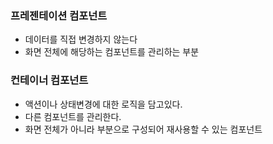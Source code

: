 ### 프레젠테이션 컴포넌트

- 데이터를 직접 변경하지 않는다
- 화면 전체에 해당하는 컴포넌트를 관리하는 부분

### 컨테이너 컴포넌트

- 액션이나 상태변경에 대한 로직을 담고있다.
- 다른 컴포넌트를 관리한다.
-  화면 전체가 아니라 부분으로 구성되어 재사용할 수 있는 컴포넌트